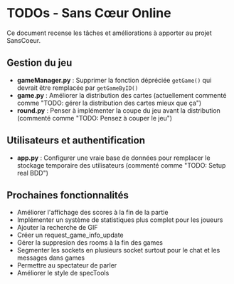 # TODOs - Sans Cœur Online

Ce document recense les tâches et améliorations à apporter au projet SansCoeur.

## Gestion du jeu

- **gameManager.py** : Supprimer la fonction dépréciée `getGame()` qui devrait être remplacée par `getGameByID()`
- **game.py** : Améliorer la distribution des cartes (actuellement commenté comme "TODO: gérer la distribution des cartes mieux que ça")
- **round.py** : Penser à implémenter la coupe du jeu avant la distribution (commenté comme "TODO: Pensez à couper le jeu")

## Utilisateurs et authentification

- **app.py** : Configurer une vraie base de données pour remplacer le stockage temporaire des utilisateurs (commenté comme "TODO: Setup real BDD")

## Prochaines fonctionnalités

- Améliorer l'affichage des scores à la fin de la partie
- Implémenter un système de statistiques plus complet pour les joueurs
- Ajouter la recherche de GIF
- Créer un request_game_info_update
- Gérer la suppresion des rooms à la fin des games
- Segmenter les sockets en plusieurs socket surtout pour le chat et les messages dans games
- Permettre au spectateur de parler
- Améliorer le style de specTools
